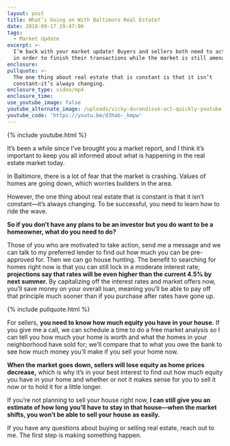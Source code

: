 ```yaml
---
layout: post
title: What’s Going on With Baltimore Real Estate?
date: 2018-09-17 19:47:00
tags:
  - Market Update
excerpt: >-
  I’m back with your market update! Buyers and sellers both need to act quickly
  in order to finish their transactions while the market is still amenable.
enclosure:
pullquote: >-
  The one thing about real estate that is constant is that it isn’t
  constant—it’s always changing.
enclosure_type: video/mp4
enclosure_time:
use_youtube_image: false
youtube_alternate_image: /uploads/vicky-durandisse-act-quickly-youtube.jpg
youtube_code: 'https://youtu.be/d3hab-_kmpw'
---
```


{% include youtube.html %}

It’s been a while since I’ve brought you a market report, and I think it’s important to keep you all informed about what is happening in the real estate market today.

In Baltimore, there is a lot of fear that the market is crashing. Values of homes are going down, which worries builders in the area.

However, the one thing about real estate that is constant is that it isn’t constant—it’s always changing. To be successful, you need to learn how to ride the wave.&nbsp;

**So if you don’t have any plans to be an investor but you do want to be a homeowner, what do you need to do?**

Those of you who are motivated to take action, send me a message and we can talk to my preferred lender to find out how much you can be pre-approved for. Then we can go house hunting. The benefit to searching for homes right now is that you can still lock in a moderate interest rate; **projections say that rates will be even higher than the current 4.5% by next summer.** By capitalizing off the interest rates and market offers now, you’ll save money on your overall loan, meaning you’ll be able to pay off that principle much sooner than if you purchase after rates have gone up.

{% include pullquote.html %}

For sellers, **you need to know how much equity you have in your house.** If you give me a call, we can schedule a time to do a free market analysis so I can tell you how much your home is worth and what the homes in your neighborhood have sold for; we’ll compare that to what you owe the bank to see how much money you’ll make if you sell your home now.

**When the market goes down, sellers will lose equity as home prices decrease,** which is why it’s in your best interest to find out how much equity you have in your home and whether or not it makes sense for you to sell it now or to hold it for a little longer.

If you’re not planning to sell your house right now, **I can still give you an estimate of how long you’ll have to stay in that house—when the market shifts, you won’t be able to sell your house as easily.**

If you have any questions about buying or selling real estate, reach out to me. The first step is making something happen.
